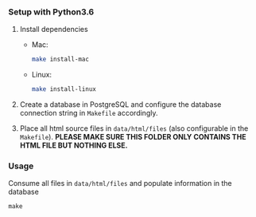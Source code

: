 ### Setup with Python3.6
1. Install dependencies
	* Mac:
		```bash 
		make install-mac
		```

	* Linux:
		```bash 
		make install-linux
		```
2. Create a database in PostgreSQL and configure the database connection string in ```Makefile``` accordingly.

3. Place all html source files in ```data/html/files``` (also configurable in the ```Makefile```). **PLEASE MAKE SURE THIS FOLDER ONLY CONTAINS THE HTML FILE BUT NOTHING ELSE.**

### Usage
Consume all files in ```data/html/files``` and populate information in the database
```
make
```

